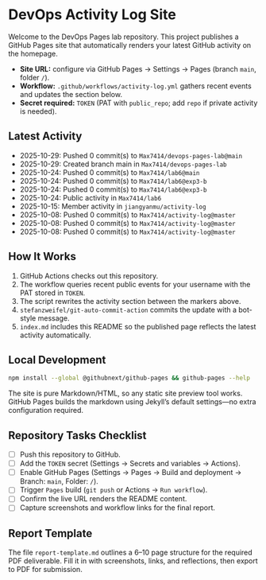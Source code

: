 # DevOps Activity Log Site

Welcome to the DevOps Pages lab repository. This project publishes a GitHub Pages
site that automatically renders your latest GitHub activity on the homepage.

- **Site URL:** configure via GitHub Pages → Settings → Pages (branch `main`, folder `/`).
- **Workflow:** `.github/workflows/activity-log.yml` gathers recent events and updates the section below.
- **Secret required:** `TOKEN` (PAT with `public_repo`; add `repo` if private activity is needed).

## Latest Activity
<!-- ACTIVITY-LOG:START -->
- 2025-10-29: Pushed 0 commit(s) to `Max7414/devops-pages-lab@main`
- 2025-10-29: Created branch main in `Max7414/devops-pages-lab`
- 2025-10-24: Pushed 0 commit(s) to `Max7414/lab6@main`
- 2025-10-24: Pushed 0 commit(s) to `Max7414/lab6@exp3-b`
- 2025-10-24: Pushed 0 commit(s) to `Max7414/lab6@exp3-b`
- 2025-10-24: Public activity in `Max7414/lab6`
- 2025-10-15: Member activity in `jiangyanmu/activity-log`
- 2025-10-08: Pushed 0 commit(s) to `Max7414/activity-log@master`
- 2025-10-08: Pushed 0 commit(s) to `Max7414/activity-log@master`
- 2025-10-08: Pushed 0 commit(s) to `Max7414/activity-log@master`
<!-- ACTIVITY-LOG:END -->

## How It Works

1. GitHub Actions checks out this repository.
2. The workflow queries recent public events for your username with the PAT stored in `TOKEN`.
3. The script rewrites the activity section between the markers above.
4. `stefanzweifel/git-auto-commit-action` commits the update with a bot-style message.
5. `index.md` includes this README so the published page reflects the latest activity automatically.

## Local Development

```sh
npm install --global @githubnext/github-pages && github-pages --help
```

The site is pure Markdown/HTML, so any static site preview tool works. GitHub Pages builds the markdown
using Jekyll’s default settings—no extra configuration required.

## Repository Tasks Checklist

- [ ] Push this repository to GitHub.
- [ ] Add the `TOKEN` secret (Settings → Secrets and variables → Actions).
- [ ] Enable GitHub Pages (Settings → Pages → Build and deployment → Branch: `main`, Folder: `/`).
- [ ] Trigger `Pages` build (`git push` or Actions → `Run workflow`).
- [ ] Confirm the live URL renders the README content.
- [ ] Capture screenshots and workflow links for the final report.

## Report Template

The file `report-template.md` outlines a 6–10 page structure for the required PDF deliverable.
Fill it in with screenshots, links, and reflections, then export to PDF for submission.


